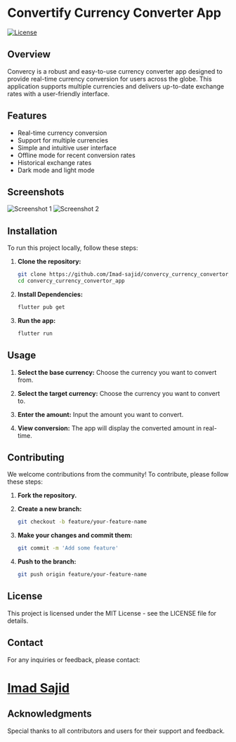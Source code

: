 # Convertify Currency Converter App

[![License](https://img.shields.io/badge/license-MIT-blue.svg)](LICENSE)

## Overview

Convercy is a robust and easy-to-use currency converter app designed to provide real-time currency conversion for users across the globe. This application supports multiple currencies and delivers up-to-date exchange rates with a user-friendly interface.

## Features

- Real-time currency conversion
- Support for multiple currencies
- Simple and intuitive user interface
- Offline mode for recent conversion rates
- Historical exchange rates
- Dark mode and light mode

## Screenshots

![Screenshot 1](screenshots/screenshot1.png)
![Screenshot 2](screenshots/screenshot2.png)

## Installation

To run this project locally, follow these steps:

1. **Clone the repository:**
   ```sh
   git clone https://github.com/Imad-sajid/convercy_currency_convertor_app.git
   cd convercy_currency_convertor_app
2. **Install Dependencies:**
   ```bash
   flutter pub get
4. **Run the app:**
   ```bash
   flutter run


## Usage

1. **Select the base currency:**
   Choose the currency you want to convert from.

2. **Select the target currency:**
   Choose the currency you want to convert to.

3. **Enter the amount:**
   Input the amount you want to convert.

4. **View conversion:**
   The app will display the converted amount in real-time.

## Contributing
We welcome contributions from the community! To contribute, please follow these steps:

1. **Fork the repository.**

2. **Create a new branch:**
     ```sh
     git checkout -b feature/your-feature-name
   
3. **Make your changes and commit them:**
   ```bash
   git commit -m 'Add some feature'
   
4. **Push to the branch:**
   ```bash
   git push origin feature/your-feature-name

## License
This project is licensed under the MIT License - see the LICENSE file for details.

## Contact
For any inquiries or feedback, please contact:

# [Imad Sajid](https://github.com/Imad-sajid)
 

## Acknowledgments
Special thanks to all contributors and users for their support and feedback.

